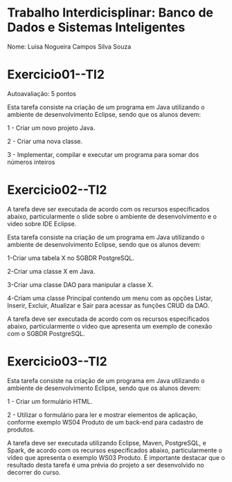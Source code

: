 # Trabalho Interdicisplinar: Banco de Dados e Sistemas Inteligentes

Nome: Luisa Nogueira Campos Silva Souza

# Exercicio01--TI2

Autoavaliação: 5 pontos

Esta tarefa consiste na criação de um programa em Java utilizando o ambiente de desenvolvimento Eclipse, sendo que os alunos devem:

1 - Criar um novo projeto Java.

2 - Criar uma nova classe.

3 - Implementar, compilar e executar um programa para somar dos números inteiros

# Exercicio02--TI2

A tarefa deve ser executada de acordo com os recursos especificados abaixo, particularmente o slide sobre o ambiente de desenvolvimento e o video sobre IDE Eclipse.

Esta tarefa consiste na criação de um programa em Java utilizando o ambiente de desenvolvimento Eclipse, sendo que os alunos devem:

1-Criar uma tabela X no SGBDR PostgreSQL.

2-Criar uma classe X em Java.

3-Criar uma classe DAO para manipular a classe X.

4-Criam uma classe Principal contendo um menu com as opções Listar, Inserir, Excluir, Atualizar e Sair para acessar as funções CRUD da DAO.

A tarefa deve ser executada de acordo com os recursos especificados abaixo, particularmente o video que apresenta um exemplo de conexão com o SGBDR PostgreSQL.

# Exercicio03--TI2
Esta tarefa consiste na criação de um programa em Java utilizando o ambiente de desenvolvimento Eclipse, sendo que os alunos devem:

1 - Criar um formulário HTML.

2 - Utilizar o formulário para ler e mostrar elementos de aplicação, conforme exemplo WS04 Produto de um back-end para cadastro de produtos.

A tarefa deve ser executada utilizando Eclipse, Maven, PostgreSQL, e Spark, de acordo com os recursos especificados abaixo, particularmente o vídeo que apresenta o exemplo WS03 Produto. É importante destacar que o resultado desta tarefa é uma prévia do projeto a ser desenvolvido no decorrer do curso.
